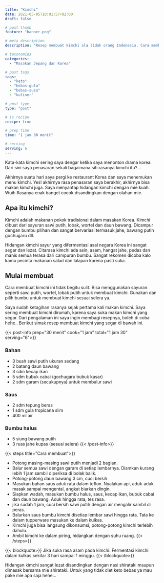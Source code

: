 ```yaml
---
title: "Kimchi"
date: 2021-05-05T10:01:57+02:00
draft: false

# post thumb
feature: "banner.png"

# meta description
description: "Resep membuat kimchi ala lidah orang Indonesia. Cara membuatnya bisa disesuaikan dengan selera masing-masing."

# taxonomies
categories:
  - "Masakan Jepang dan Korea"

# post tags
tags:
  - "keto"
  - "bebas-gula"
  - "bebas-susu"
  - "kuliner"

# post type
type: "post"

# is recipe
recipe: true

# prep time
time: "1 jam 30 menit"

# serving
serving: 6
---
```

Kata-kata kimchi sering saya dengar ketika saya menonton drama korea. Dari sini saya penasaran sekali bagaimana sih rasanya kimchi itu?...

Akhirnya suatu hari saya pergi ke restaurant Korea dan saya menemukan menu kimchi. Yes! akhirnya rasa penasaran saya berakhir, akhirnya bisa makan kimchi juga. Saya menyantap hidangan kimchi dengan mie kuah. Wuih Rasanya enak banget cocok disandingkan dengan olahan mie.

## Apa itu kimchi?

Kimchi adalah makanan pokok tradisional dalam masakan Korea. Kimchi dibuat dari sayuran sawi putih, lobak, wortel dan daun bawang. Dicampur dengan bumbu pilihan dan sangat bervariasi termasuk jahe, bawang putih gochugaru dll.

Hidangan kimchi sayur yang difermentasi asal negara Korea ini sangat segar dan lezat. Citarasa kimchi ada asin, asam, hangat jahe, pedas dan manis semua terasa dari campuran bumbu. Sangat rekomen dicoba kalo kamu pecinta makanan salad dan lalapan karena pasti suka.

## Mulai membuat

Cara membuat kimchi ini tidak begitu sulit. Bisa menggunakan sayuran seperti sawi putih, wortel, lobak putih untuk membuat kimchi. Gunakan dan pilih bumbu untuk membuat kimchi sesuai selera ya.

Saya sudah ketagihan rasanya sejak pertama kali makan kimchi. Saya sering membuat kimchi dirumah, karena saya suka makan kimchi yang segar. Dari pengalaman ini saya ingin membagi resepnya, boleh di coba hehe.. Berikut simak resep membuat kimchi yang segar di bawah ini.

{{< post-info prep="30 menit" cook="1 jam" total="1 jam 30" serving="6">}}

### Bahan

-   3 buah sawi putih ukuran sedang
-   2 batang daun bawang
-   3 sdm kecap ikan
-   5 sdm bubuk cabai (gochugaru bubuk kasar)
-   2 sdm garam (secukupnya) untuk membalur sawi

### Saus

-   2 sdm tepung beras
-   1 sdm gula tropicana slim
-   400 ml air

### Bumbu halus

-   5 siung bawang putih
-   3 ruas jahe kupas (sesuai selera)
{{< /post-info>}}

{{< steps title="Cara membuat">}}
-   Potong masing-masing sawi putih menjadi 2 bagian.
-   Balur semua sawi dengan garam di setiap lembarnya. Diamkan kurang lebih 1 jam sambil diperiksa di bolak balik.
-   Potong-potong daun bawang 3 cm, cuci bersih
-   Masukan bahan saus aduk rata dalam teflon. Nyalakan api, aduk-aduk masak sampai mengental, angkat biarkan dingin.
-   Siapkan wadah, masukan bumbu halus, saus, kecap ikan, bubuk cabai dan daun bawang. Aduk hingga rata, tes rasa.
-   jika sudah 1 jam, cuci bersih sawi putih dengan air mengalir sambil di peras.
-   Balurkan saus bumbu kimchi disetiap lembar sawi hingga rata. Tata ke dalam tupperware masukan ke dalam kulkas.
-   Kimchi juga bisa langsung dikonsumsi, potong-potong kimchi terlebih dahulu.
-   Ambil kimchi ke dalam piring, hidangkan dengan suhu ruang.
{{< /steps>}}

{{< blockquote>}}
Jika suka rasa asam pada kimchi. Fermentasi kimchi dalam kulkas sekitar 3 hari sampai 1 minggu.
{{< /blockquote>}}

Hidangan kimchi sangat lezat disandingkan dengan nasi shirataki maupun dimasak bersama mie shirataki. Untuk yang tidak diet keto bebas ya mau pake mie apa saja hehe...